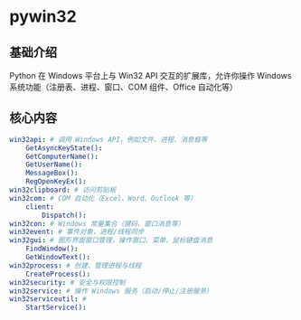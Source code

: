 # pywin32


## 基础介绍


Python 在 Windows 平台上与 Win32 API 交互的扩展库，允许你操作 Windows 系统功能（注册表、进程、窗口、COM 组件、Office 自动化等）


## 核心内容
```yaml
win32api: # 调用 Windows API，例如文件、进程、消息框等
    GetAsyncKeyState():
    GetComputerName():
    GetUserName():
    MessageBox():
    RegOpenKeyEx():
win32clipboard: # 访问剪贴板
win32com: # COM 自动化（Excel、Word、Outlook 等） 
    client:
        Dispatch():
win32con: # Windows 常量集合（键码、窗口消息等）
win32event: # 事件对象，进程/线程同步
win32gui: # 图形界面窗口管理，操作窗口、菜单、鼠标键盘消息
    FindWindow():
    GetWindowText():
win32process: # 创建、管理进程与线程
    CreateProcess():
win32security: # 安全与权限控制
win32service: # 操作 Windows 服务（启动/停止/注册服务）
win32serviceutil: # 
    StartService():
```